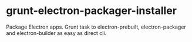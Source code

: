 # grunt-electron-packager-installer
Package Electron apps. Grunt task to electron-prebuilt, electron-packager and electron-builder as easy as direct cli.
